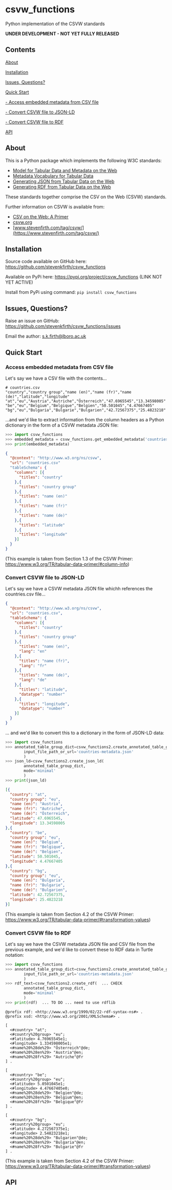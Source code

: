 # csvw_functions
Python implementation of the CSVW standards

**UNDER DEVELOPMENT - NOT YET FULLY RELEASED**

## Contents

[About](#about)

[Installation](#installation)

[Issues, Questions?](#issues-questions)

[Quick Start](#quick-start)

[- Access embedded metadata from CSV file](#access-embedded-metadata-from-csv-file)

[- Convert CSVW file to JSON-LD](#convert-csvw-file-to-json-ld)

[- Convert CSVW file to RDF](#convert-csvw-file-to-rdf)

[API](#api)

## About

This is a Python package which implements the following W3C standards:

- [Model for Tabular Data and Metadata on the Web](https://www.w3.org/TR/2015/REC-tabular-data-model-20151217/)
- [Metadata Vocabulary for Tabular Data](https://www.w3.org/TR/2015/REC-tabular-metadata-20151217/)
- [Generating JSON from Tabular Data on the Web](https://www.w3.org/TR/2015/REC-csv2json-20151217/)
- [Generating RDF from Tabular Data on the Web](https://www.w3.org/TR/2015/REC-csv2rdf-20151217/)

These standards together comprise the CSV on the Web (CSVW) standards.

Further information on CSVW is available from:

- [CSV on the Web: A Primer](https://www.w3.org/TR/tabular-data-primer/)
- [csvw.org](https://csvw.org/)
- [www.stevenfirth.com/tag/csvw/](https://www.stevenfirth.com/tag/csvw/)


## Installation

Source code available on GitHub here: https://github.com/stevenkfirth/csvw_functions

Available on PyPi here: https://pypi.org/project/csvw_functions (LINK NOT YET ACTIVE)

Install from PyPi using command: `pip install csvw_functions`


## Issues, Questions?

Raise an issue on GitHub: https://github.com/stevenkfirth/csvw_functions/issues

Email the author: s.k.firth@lboro.ac.uk


## Quick Start

### Access embedded metadata from CSV file

Let's say we have a CSV file with the contents...

```
# countries.csv
"country","country group","name (en)","name (fr)","name (de)","latitude","longitude"
"at","eu","Austria","Autriche","Österreich","47.6965545","13.34598005"
"be","eu","Belgium","Belgique","Belgien","50.501045","4.47667405"
"bg","eu","Bulgaria","Bulgarie","Bulgarien","42.72567375","25.4823218"
```

...and we'd like to extract information from the column headers as a Python dictionary in the form of a CSVW metadata JSON file:

```python
>>> import csvw_functions
>>> embedded_metadata = csvw_functions.get_embedded_metadata('countries.csv')
>>> print(embedded_metadata)
```
```json
{
  "@context": "http://www.w3.org/ns/csvw",
  "url": "countries.csv"
  "tableSchema": {
    "columns": [{
      "titles": "country"
    },{
      "titles": "country group"
    },{
      "titles": "name (en)"
    },{
      "titles": "name (fr)"
    },{
      "titles": "name (de)"
    },{
      "titles": "latitude"
    },{
      "titles": "longitude"
    }]
  }
}
```

(This example is taken from Section 1.3 of the CSVW Primer: https://www.w3.org/TR/tabular-data-primer/#column-info) 


### Convert CSVW file to JSON-LD

Let's say we have a CSVW metadata JSON file whichh references the countries.csv file...

```json
{
  "@context": "http://www.w3.org/ns/csvw",
  "url": "countries.csv",
  "tableSchema": {
    "columns": [{
      "titles": "country"
    },{
      "titles": "country group"
    },{
      "titles": "name (en)",
      "lang": "en"
    },{
      "titles": "name (fr)",
      "lang": "fr"
    },{
      "titles": "name (de)",
      "lang": "de"
    },{
      "titles": "latitude",
      "datatype": "number"
    },{
      "titles": "longitude",
      "datatype": "number"
    }]
  }
}

```

... and we'd like to convert this to a dictionary in the form of JSON-LD data:

```python
>>> import csvw_functions
>>> annotated_table_group_dict=csvw_functions2.create_annotated_table_group(
        input_file_path_or_url='countries-metadata.json'
        )
>>> json_ld=csvw_functions2.create_json_ld(
        annotated_table_group_dict,
        mode='minimal'
        )
>>> print(json_ld)
```
```json
[{
  "country": "at",
  "country group": "eu",
  "name (en)": "Austria",
  "name (fr)": "Autriche",
  "name (de)": "Österreich",
  "latitude": 47.6965545,
  "longitude": 13.34598005
},{
  "country": "be",
  "country group": "eu",
  "name (en)": "Belgium",
  "name (fr)": "Belgique",
  "name (de)": "Belgien",
  "latitude": 50.501045,
  "longitude": 4.47667405
},{
  "country": "bg",
  "country group": "eu",
  "name (en)": "Bulgaria",
  "name (fr)": "Bulgarie",
  "name (de)": "Bulgarien",
  "latitude": 42.72567375,
  "longitude": 25.4823218
}]
```

(This example is taken from Section 4.2 of the CSVW Primer: https://www.w3.org/TR/tabular-data-primer/#transformation-values)

### Convert CSVW file to RDF

Let's say we have the CSVW metadata JSON file and CSV file from the previous example, and we'd like to convert these to RDF data in Turtle notation:

```python
>>> import csvw_functions
>>> annotated_table_group_dict=csvw_functions2.create_annotated_table_group(
        input_file_path_or_url='countries-metadata.json'
        )
>>> rdf_text=csvw_functions2.create_rdf(  ... CHECK
        annotated_table_group_dict,
        mode='minimal'
        )
>>> print(rdf)  ... TO DO ... need to use rdflib
```
```
@prefix rdf: <http://www.w3.org/1999/02/22-rdf-syntax-ns#> .
@prefix xsd: <http://www.w3.org/2001/XMLSchema#> .

[
  <#country> "at";
  <#country%20group> "eu";
  <#latitude> 4.76965545e1;
  <#longitude> 1.334598005e1;
  <#name%20%28de%29> "Österreich"@de;
  <#name%20%28en%29> "Austria"@en;
  <#name%20%28fr%29> "Autriche"@fr
] .

[
  <#country> "be";
  <#country%20group> "eu";
  <#latitude> 5.0501045e1;
  <#longitude> 4.47667405e0;
  <#name%20%28de%29> "Belgien"@de;
  <#name%20%28en%29> "Belgium"@en;
  <#name%20%28fr%29> "Belgique"@fr
] .

[
  <#country> "bg";
  <#country%20group> "eu";
  <#latitude> 4.272567375e1;
  <#longitude> 2.54823218e1;
  <#name%20%28de%29> "Bulgarien"@de;
  <#name%20%28en%29> "Bulgaria"@en;
  <#name%20%28fr%29> "Bulgarie"@fr
] .
```

(This example is taken from Section 4.2 of the CSVW Primer: https://www.w3.org/TR/tabular-data-primer/#transformation-values)

## API








